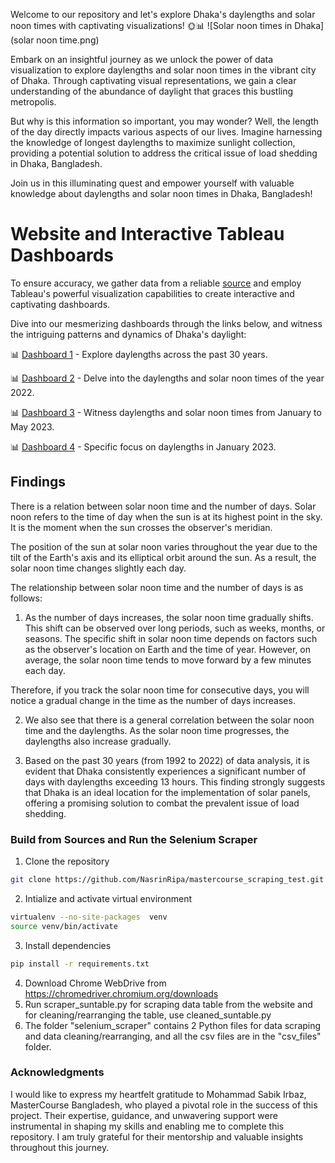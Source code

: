 Welcome to our repository and let's explore Dhaka's daylengths and solar noon times with captivating visualizations! 🌞📊
![Solar noon times in Dhaka](solar noon time.png)

Embark on an insightful journey as we unlock the power of data visualization to explore daylengths and solar noon times in the vibrant city of Dhaka. Through captivating visual representations, we gain a clear understanding of the abundance of daylight that graces this bustling metropolis.

But why is this information so important, you may wonder? Well, the length of the day directly impacts various aspects of our lives. Imagine harnessing the knowledge of longest daylengths to maximize sunlight collection, providing a potential solution to address the critical issue of load shedding in Dhaka, Bangladesh.

Join us in this illuminating quest and empower yourself with valuable knowledge about daylengths and solar noon times in Dhaka, Bangladesh!

# Website and Interactive Tableau Dashboards
To ensure accuracy, we gather data from a reliable [source](https://www.timeanddate.com/sun/bangladesh/dhaka) and employ Tableau's powerful visualization capabilities to create interactive and captivating dashboards.

Dive into our mesmerizing dashboards through the links below, and witness the intriguing patterns and dynamics of Dhaka's daylight:

📊 [Dashboard 1](https://public.tableau.com/views/solarnoontimein30years/Daylengths30years?:language=en-US&:display_count=n&:origin=viz_share_link) - Explore daylengths across the past 30 years.

📊 [Dashboard 2](https://public.tableau.com/views/Daylengthsandsolarnoonin2022Dhaka/daylengthSolarnoon2022?:language=en-US&:display_count=n&:origin=viz_share_link) - Delve into the daylengths and solar noon times of the year 2022.

📊 [Dashboard 3](https://public.tableau.com/views/daylengthsandsolarnoontimefromJantoMay2023inDhaka/DaylengthsSolarnoon2023?:language=en-US&:display_count=n&:origin=viz_share_link) - Witness daylengths and solar noon times from January to May 2023.

📊 [Dashboard 4](https://public.tableau.com/views/DaylengthsinJan2023Dhaka/DaylengthSolarnoonJan2023?:language=en-US&:display_count=n&:origin=viz_share_link) - Specific focus on daylengths in January 2023.


## Findings

There is a relation between solar noon time and the number of days. Solar noon refers to the time of day when the sun is at its highest point in the sky. It is the moment when the sun crosses the observer's meridian.

The position of the sun at solar noon varies throughout the year due to the tilt of the Earth's axis and its elliptical orbit around the sun. As a result, the solar noon time changes slightly each day.

The relationship between solar noon time and the number of days is as follows: 

1. As the number of days increases, the solar noon time gradually shifts. This shift can be observed over long periods, such as weeks, months, or seasons.
The specific shift in solar noon time depends on factors such as the observer's location on Earth and the time of year. However, on average, the solar noon time tends to move forward by a few minutes each day.

Therefore, if you track the solar noon time for consecutive days, you will notice a gradual change in the time as the number of days increases.

2. We also see that there is a general correlation between the solar noon time and the daylengths. As the solar noon time progresses, the daylengths also increase gradually. 

3. Based on the past 30 years (from 1992 to 2022) of data analysis, it is evident that Dhaka consistently experiences a significant number of days with daylengths exceeding 13 hours. This finding strongly suggests that Dhaka is an ideal location for the implementation of solar panels, offering a promising solution to combat the prevalent issue of load shedding.

### Build from Sources and Run the Selenium Scraper

1. Clone the repository
```bash
git clone https://github.com/NasrinRipa/mastercourse_scraping_test.git
```
2. Intialize and activate virtual environment
```bash
virtualenv --no-site-packages  venv
source venv/bin/activate
```
3. Install dependencies
```bash
pip install -r requirements.txt
```
4. Download Chrome WebDrive from https://chromedriver.chromium.org/downloads
5. Run scraper_suntable.py for scraping data table from the website and for cleaning/rearranging the table, use cleaned_suntable.py 
6. The folder "selenium_scraper" contains 2 Python files for data scraping and data cleaning/rearranging, and all the csv files are in the "csv_files" folder.


### Acknowledgments

I would like to express my heartfelt gratitude to Mohammad Sabik Irbaz, MasterCourse Bangladesh, who played a pivotal role in the success of this project. Their expertise, guidance, and unwavering support were instrumental in shaping my skills and enabling me to complete this repository. I am truly grateful for their mentorship and valuable insights throughout this journey.
